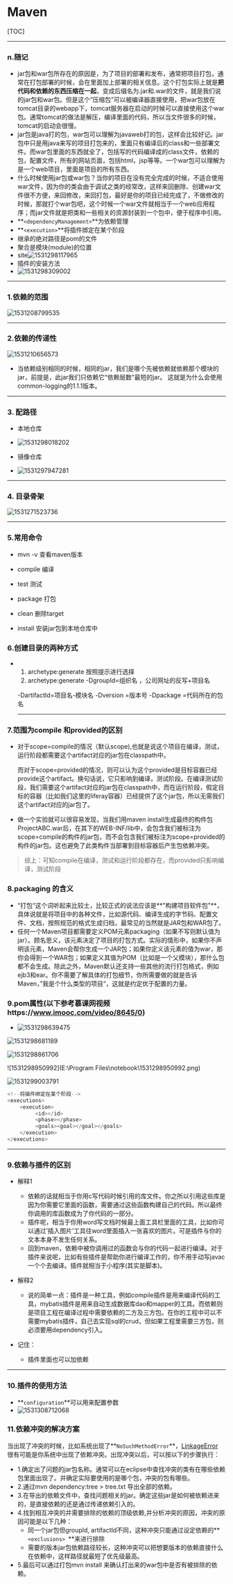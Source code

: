 # Maven

[TOC]





---

### n.随记

* jar包和war包所存在的原因是，为了项目的部署和发布，通常把项目打包，通常在打包部署的时候，会在里面加上部署的相关信息。这个打包实际上就是**把代码和依赖的东西压缩在一起**，变成后缀名为.jar和.war的文件，就是我们说的jar包和war包。但是这个“压缩包”可以被编译器直接使用，把war包放在tomcat目录的webapp下，tomcat服务器在启动的时候可以直接使用这个war包。通常tomcat的做法是解压，编译里面的代码，所以当文件很多的时候，tomcat的启动会很慢。 
* jar包是java打的包，war包可以理解为javaweb打的包，这样会比较好记。jar包中只是用java来写的项目打包来的，里面只有编译后的class和一些部署文件。而war包里面的东西就全了，包括写的代码编译成的class文件，依赖的包，配置文件，所有的网站页面，包括html，jsp等等。一个war包可以理解为是一个web项目，里面是项目的所有东西。 
* 什么时候使用jar包或war包？当你的项目在没有完全完成的时候，不适合使用war文件，因为你的类会由于调试之类的经常改，这样来回删除、创建war文件很不方便，来回修改，来回打包，最好是你的项目已经完成了，不做修改的时候，那就打个war包吧，这个时候一个war文件就相当于一个web应用程序；而jar文件就是把类和一些相关的资源封装到一个包中，便于程序中引用。 
* **`<dependencyManagement>`**为依赖管理
* **`<execution>`**将插件绑定在某个阶段
* 继承的绝对路径是pom的文件
* 聚合是模块(module)的位置
* site![1531298117965](https://github.com/630231047/notebook/blob/master/1531298117965.png?raw=true)
* 插件的安装方法
* ![1531298309002](https://github.com/630231047/notebook/blob/master/1531298309002.png?raw=true)

---





### 1.依赖的范围

![1531208799535](C:\Users\63023\AppData\Local\Temp\1531208799535.png)



----

### 2.依赖的传递性

![1531210656573](C:\Users\63023\AppData\Local\Temp\1531210656573.png)

* 当依赖级别相同的时候，相同的jar，我们是哪个先被依赖就依赖那个模块的jar，前提是，此jar我们只依赖它“依赖层数”最短的jar。 这就是为什么会使用common-logging的1.1.1版本。  

------

### 3. 配路径

* 本地仓库

* ![1531298018202](https://github.com/630231047/notebook/blob/master/1531298018202.png?raw=true)
* 镜像仓库
* ![1531297947281](https://github.com/630231047/notebook/blob/master/1531297947281.png?raw=true)

---

### 4. 目录骨架

![1531271523736](https://github.com/630231047/notebook/blob/master/1531271523736.png?raw=true)

-----------------

### 5.常用命令

* mvn -v 查看maven版本

* compile 编译
* test 测试
* package 打包
* clean 删除target
* install 安装jar包到本地仓库中

### 6.创建目录的两种方式

* 1. archetype:generate 按照提示进行选择
  2. archetype:generate -DgroupId=组织名 ，公司网址的反写+项目名  

  -DartifactId=项目名-模块名  -Dversion =版本号  -Dpackage =代码所在的包名

  ---

### 7.范围为compile 和provided的区别

* 对于scope=compile的情况（默认scope),也就是说这个项目在编译，测试，运行阶段都需要这个artifact对应的jar包在classpath中。

  而对于scope=provided的情况，则可以认为这个provided是目标容器已经provide这个artifact。换句话说，它只影响到编译，测试阶段。在编译测试阶段，我们需要这个artifact对应的jar包在classpath中，而在运行阶段，假定目标的容器（比如我们这里的liferay容器）已经提供了这个jar包，所以无需我们这个artifact对应的jar包了。

* 做一个实验就可以很容易发现，当我们用maven install生成最终的构件包ProjectABC.war后，在其下的WEB-INF/lib中，会包含我们被标注为scope=compile的构件的jar包，而不会包含我们被标注为scope=provided的构件的jar包。这也避免了此类构件当部署到目标容器后产生包依赖冲突。

> 综上：可知compile在编译，测试和运行阶段都存在，而provided只影响编译，测试阶段

### 8.packaging 的含义

* “打包“这个词听起来比较土，比较正式的说法应该是**"构建项目软件包"**，具体说就是将项目中的各种文件，比如源代码、编译生成的字节码、配置文件、文档，按照规范的格式生成归档，最常见的当然就是JAR包和WAR包了。 
* 任何一个Maven项目都需要定义POM元素packaging（如果不写则默认值为jar）。顾名思义，该元素决定了项目的打包方式。实际的情形中，如果你不声明该元素，Maven会帮你生成一个JAR包；如果你定义该元素的值为war，那你会得到一个WAR包；如果定义其值为POM（比如是一个父模块），那什么包都不会生成。除此之外，Maven默认还支持一些其他的流行打包格式，例如ejb3和ear。你不需要了解具体的打包细节，你所需要做的就是告诉Maven，”我是个什么类型的项目“，这就是约定优于配置的力量。 

### 9.pom属性(以下参考慕课网视频https://www.imooc.com/video/8645/0)

* ![1531298639475](https://github.com/630231047/notebook/blob/master/1531298639475.png?raw=true)

![1531298681189](https://github.com/630231047/notebook/blob/master/1531298681189.png?raw=true)

![1531298861706](https://github.com/630231047/notebook/blob/master/1531298861706.png?raw=true)

![1531298950992](E:\Program Files\notebook\1531298950992.png)

![1531299003791](https://github.com/630231047/notebook/blob/master/1531299003791.png?raw=true)

```java
<!--将插件绑定在某个阶段-->
<executions>
	<execution> 
		 <id></id>
		 <phase></phase>
		 <goals><goal></goal></goals>
	</execution>
</executions>
```

---

### 9.依赖与插件的区别 

* 解释1
  * 依赖的话就相当于你用c写代码时候引用的库文件。你之所以引用这些库是因为你需要它里面的函数，需要通过这些函数构建自己的代码。所以最终你调用的库函数成为了你代码的一部分。
  *  插件呢，相当于你用word写文档时候最上面工具栏里面的工具，比如你可以通过‘插入图片’工具往word里面插入一张喜欢的图片。可是插件与你的文本本身不发生任何关系。
  *  回到maven，依赖中被你调用过的函数会与你的代码一起进行编译。对于插件来说呢，比如有些插件是帮助你进行编译工作的，你不用手动写javac一个个去编译。插件就相当于小程序(其实是脚本)。

  

* 解释2

  * 说的简单一点：插件是一种工具，例如compile插件是用来编译代码的工具，mybatis插件是用来自动生成数据库dao和mapper的工具。而依赖则是项目工程在编译过程中需要依赖的二方及三方包。在你的工程中可以不需要mybatis插件，自己去实现sql的crud，但如果工程里需要三方包，则必须要用dependency引入。

* 记住：

  * 插件里面也可以加依赖
---



### 10.插件的使用方法

* **`configuration`**可以用来配置参数
* ![1531308712068](https://github.com/630231047/notebook/blob/master/1531308712068.png?raw=true)



### 11.依赖冲突的解决方案

当出现了冲突的时候，比如系统出现了**`NoSuchMethodError`**，[LinkageError](http://www.daniel-journey.com/archives/1122) 很有可能是你系统中出现了依赖冲突。出现冲突以后，可以按以下的步骤执行：

* 1.确定出了问题的jar包名称。通常可以在eclipse中查找冲突的类有在哪些依赖包里面出现了。并确定实际要使用的是哪个包，冲突的包有哪些。
* 2.通过mvn dependency:tree  >  tree.txt 导出全部的依赖。
* 3.在导出的依赖文件中，查找问题相关的jar。确定这些jar是如何被依赖进来的，是直接依赖的还是通过传递依赖引入的。
* 4.找到相互冲突的并需要排除的依赖的顶级依赖,并分析冲突的原因，冲突的原因可能是以下几种：
  * 同一个jar包但groupId, artifactId不同，这种冲突只能通过设定依赖的**`<exclusions> `**来进行排除
  * 需要的版本jar包依赖路径较长，这种冲突可以把想要版本的依赖直接什么在依赖中，这样路径就最短了优先级最高。
* 5.最后可以通过打包mvn install 来确认打出来的war包中是否有被排除的依赖。

 





​    

​     

​     

​     

​     

​     

   

   